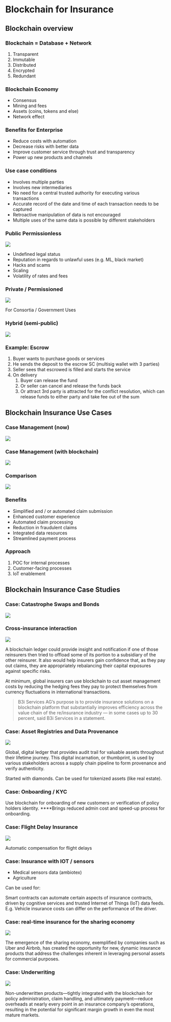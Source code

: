 # Blockchain for Insurance

## Blockchain overview

### Blockchain = Database + Network

1. Transparent
2. Immutable
3. Distributed
4. Encrypted
5. Redundant

### Blockchain Economy

* Consensus
* Mining and fees
* Assets \(coins, tokens and else\)
* Network effect

### Benefits for Enterprise

* Reduce costs with automation
* Decrease risks with better data
* Improve customer service through trust and transparency
* Power up new products and channels

### Use case conditions

* Involves multiple parties
* Involves new intermediaries
* No need for a central trusted authority for executing various transactions
* Accurate record of the date and time of each transaction needs to be captured
* Retroactive manipulation of data is not encouraged
* Multiple uses of the same data is possible by different stakeholders

### Public Permissionless

![](../../.gitbook/assets/image.png)

* Undefined legal status
* Reputation in regards to unlawful uses  \(e.g. ML, black market\)
* Hacks and scams
* Scaling
* Volatility of rates and fees

### **Private / Permissioned**

![](../../.gitbook/assets/image%20%2819%29.png)

For Consortia / Government Uses

### Hybrid \(semi-public\)

![](../../.gitbook/assets/image%20%281%29.png)

### Example: Escrow

1. Buyer wants to purchase goods or services
2. He sends the deposit to the escrow SC \(multisig wallet with 3 parties\)
3. Seller sees that escrowed is filled and starts the service
4. On delivery
   1. Buyer can release the fund
   2. Or seller can cancel and release the funds back
   3. Or attract 3rd party is attracted for the conflict resolution, which can release funds to either party and take fee out of the sum

## Blockchain Insurance Use Cases

### Case Management \(now\)

![](../../.gitbook/assets/image%20%2862%29.png)

### Case Management \(with blockchain\)

![](../../.gitbook/assets/image%20%2812%29.png)

### Comparison

![](../../.gitbook/assets/image%20%2871%29.png)

### Benefits

* Simplified and / or automated claim submission
* Enhanced customer experience
* Automated claim processing
* Reduction in fraudulent claims
* Integrated data resources
* Streamlined payment process

### Approach

1. POC for internal processes
2. Customer-facing processes
3. IoT enablement

## Blockchain Insurance Case Studies

### Case: Catastrophe Swaps and Bonds

![](../../.gitbook/assets/image%20%2818%29.png)

### Cross-insurance interaction

![](../../.gitbook/assets/image%20%2830%29.png)

A blockchain ledger could provide insight and notification if one of those reinsurers then tried to offload some of its portion to a subsidiary of the other reinsurer. It also would help insurers gain confidence that, as they pay out claims, they are appropriately rebalancing their capital exposures against specific risks.

At minimum, global insurers can use blockchain to cut asset management costs by reducing the hedging fees they pay to protect themselves from currency fluctuations in international transactions.

> B3i Services AG’s purpose is to provide insurance solutions on a blockchain platform that substantially improves efficiency across the value chain of the re/insurance industry — in some cases up to 30 percent, said B3i Services in a statement.

### **Case: Asset Registries and Data Provenance**

![](../../.gitbook/assets/image%20%2827%29.png)

Global, digital ledger that provides audit trail for valuable assets throughout their lifetime journey. This digital incarnation, or thumbprint, is used by various stakeholders across a supply chain pipeline to form provenance and verify authenticity.

Started with diamonds. Can be used for tokenized assets \(like real estate\).

### **Case: Onboarding / KYC**

Use blockchain for onboarding of new customers or verification of policy holders identity. ****Brings reduced admin cost and speed-up process for onboarding.

### **Case: Flight Delay Insurance**

![](../../.gitbook/assets/image%20%2863%29.png)

Automatic compensation for flight delays

### **Case: Insurance with IOT / sensors**

* Medical sensors data \(ambiotex\)
* Agriculture

Can be used for:

Smart contracts can automate certain aspects of insurance contracts, driven by cognitive services and trusted Internet of Things \(IoT\) data feeds. E.g. Vehicle insurance costs can differ on the performance of the driver.

### **Case: real-time insurance for the sharing economy**

![](../../.gitbook/assets/image%20%2820%29.png)

The emergence of the sharing economy, exemplified by companies such as Uber and Airbnb, has created the opportunity for new, dynamic insurance products that address the challenges inherent in leveraging personal assets for commercial purposes.

### **Case: Underwriting**

![](../../.gitbook/assets/image%20%2856%29.png)

Non-underwritten products—tightly integrated with the blockchain for policy administration, claim handling, and ultimately payment—reduce overheads at nearly every point in an insurance company’s operations, resulting in the potential for significant margin growth in even the most mature markets.  
  


###  

